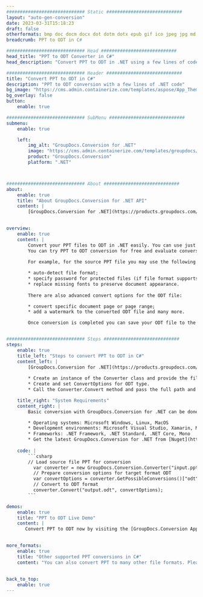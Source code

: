 ```yaml
---
############################# Static ############################
layout: "auto-gen-conversion"
date: 2023-03-31T15:18:23
draft: false
otherformats: bmp doc docm docx dot dotm dotx epub gif ico jpeg jpg md odt ott pdf png psd rtf tex tif tiff txt xps
breadcrumb: PPT to ODT in C#

############################# Head ############################
head_title: "PPT to ODT Converter in C#"
head_description: "Convert PPT to ODT in .NET using a few lines of code. Use the GroupDocs Document Conversion API to convert over 160 file formats."

############################# Header ############################
title: "Convert PPT to ODT in C#"
description: "PPT to ODT conversion with a few lines of .NET code"
bg_image: "https://cms.admin.containerize.com/templates/aspose/App_Themes/V3/images/bg/header1.png"
bg_overlay: false
button:
    enable: true

############################# SubMenu ############################
submenu:
    enable: true

    left:
        img_alt: "GroupDocs.Conversion for .NET"
        image: "https://cms.admin.containerize.com/templates/groupdocs/images/product-logos/90x90-noborder/groupdocs-conversion-net.png"
        product: "GroupDocs.Conversion"
        platform: ".NET"



############################# About ############################
about:
    enable: true
    title: "About GroupDocs.Conversion for .NET API"
    content: |
        [GroupDocs.Conversion for .NET](https://products.groupdocs.com/conversion/net/) can be used to convert Microsoft Word, Excel, PowerPoint, PDF, Visio and other formats. GroupDocs.Conversion is a standalone API that is suitable for back-end and internal systems where high performance is required. It does not depend on any software such as Microsoft or Open Office.
    

overview:
    enable: true
    content: |
        Convert your PPT files to ODT in .NET easily. You can use just a couple of C# code lines in any platform of your choice like - Windows, Linux, macOS.
        You can try PPT to ODT conversion for free and evaluate conversion results quality.  Along with simple file conversion scenarios you can try more advanced options for loading source PPT file and for saving output ODT result. 
        
        For example, for the source PPT file you may use the following load options:

        * auto-detect file format;
        * specify password for protected files (if file format supports it);
        * replace missing fonts to preserve document appearance.
        
        There are also advanced convert options for the ODT file:

        * convert specific document page or page range;
        * add a watermark to the converted ODT file and many more.

        Once conversion is completed you can save your ODT file to the local file path or any third-party storage like FTP, Amazon S3, Google Drive, Dropbox etc. Please note - to convert PPT to ODT there is no need for any additional software installed - like MS Office, Open Office, Adobe Acrobat Reader etc.


############################# Steps ############################
steps:
    enable: true
    title_left: "Steps to convert PPT to ODT in C#"
    content_left: |
        [GroupDocs.Conversion for .NET](https://products.groupdocs.com/conversion/net/) makes it easy for developers to convert a PPT file to ODT with a few lines of code.
        
        * Create an instance of the Converter class and provide the file PPT with the full path
        * Create and set ConvertOptions for ODT type.
        * Call the Converter.Convert method and pass the full path and format (ODT) as a parameter

    title_right: "System Requirements"
    content_right: |
        Basic conversion with GroupDocs.Conversion for .NET can be done in just a few simple steps. Our APIs are supported on all major platforms and operating systems. Before executing the code below, make sure you have the following prerequisites installed on your system.

        * Operating systems: Microsoft Windows, Linux, MacOS
        * Development environments: Microsoft Visual Studio, Xamarin, MonoDevelop
        * Frameworks: .NET Framework, .NET Standard, .NET Core, Mono
        * Get the latest GroupDocs.Conversion for .NET from [Nuget](https://www.nuget.org/packages/groupdocs.conversion)
         
    code: |
        ```csharp    
        // Load source file PPT for conversion
          var converter = new GroupDocs.Conversion.Converter("input.ppt");
          // Prepare conversion options for target format ODT
          var convertOptions = converter.GetPossibleConversions()["odt"].ConvertOptions;
          // Convert to ODT format
          converter.Convert("output.odt", convertOptions);
        ```

demos:
    enable: true
    title: "PPT to ODT Live Demo"
    content: |
       Convert PPT to ODT now by visiting the [GroupDocs.Conversion App](https://products.groupdocs.app/conversion/family) website. Online demo has the following advantages
          

more_formats:
    enable: true
    title: "Other supported PPT conversions in C#"
    content: "You can also convert PPT to many other file formats. Please see the list below."
       
       
back_to_top:
    enable: true
---
```


